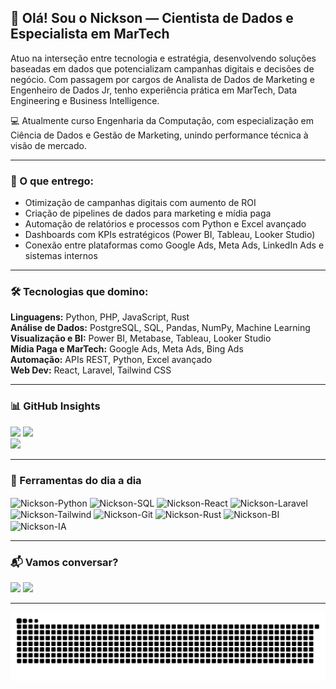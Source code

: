 
## 👋 Olá! Sou o Nickson — Cientista de Dados e Especialista em MarTech

Atuo na interseção entre tecnologia e estratégia, desenvolvendo soluções baseadas em dados que potencializam campanhas digitais e decisões de negócio. Com passagem por cargos de Analista de Dados de Marketing e Engenheiro de Dados Jr, tenho experiência prática em MarTech, Data Engineering e Business Intelligence.

💻 Atualmente curso Engenharia da Computação, com especialização em Ciência de Dados e Gestão de Marketing, unindo performance técnica à visão de mercado.

---

### 🚀 O que entrego:

- Otimização de campanhas digitais com aumento de ROI  
- Criação de pipelines de dados para marketing e mídia paga  
- Automação de relatórios e processos com Python e Excel avançado  
- Dashboards com KPIs estratégicos (Power BI, Tableau, Looker Studio)  
- Conexão entre plataformas como Google Ads, Meta Ads, LinkedIn Ads e sistemas internos  

---

### 🛠️ Tecnologias que domino:

**Linguagens:** Python, PHP, JavaScript, Rust  
**Análise de Dados:** PostgreSQL, SQL, Pandas, NumPy, Machine Learning  
**Visualização e BI:** Power BI, Metabase, Tableau, Looker Studio  
**Mídia Paga e MarTech:** Google Ads, Meta Ads, Bing Ads  
**Automação:** APIs REST, Python, Excel avançado  
**Web Dev:** React, Laravel, Tailwind CSS  

---

### 📊 GitHub Insights

<div>
  <img height="142em" src="https://github-readme-stats-sigma-five.vercel.app/api?username=NicksonIndiani&show_icons=true&theme=algolia&hide=prs,issues" />
  <img height="142em" src="https://github-readme-stats-sigma-five.vercel.app/api/top-langs/?username=NicksonIndiani&layout=compact&theme=algolia" />
</div>

<img src="https://img.shields.io/badge/Commits%20(últimos%202%20anos)-300%2B-blue?style=for-the-badge" />

---

### 🧰 Ferramentas do dia a dia

<div style="display: inline_block">
  <img align="center" alt="Nickson-Python" height="30" width="30" src="https://cdn.jsdelivr.net/gh/devicons/devicon@latest/icons/python/python-original.svg" />
  <img align="center" alt="Nickson-SQL" height="30" width="30" src="https://cdn.jsdelivr.net/gh/devicons/devicon@latest/icons/postgresql/postgresql-original.svg" />
  <img align="center" alt="Nickson-React" height="30" width="30" src="https://cdn.jsdelivr.net/gh/devicons/devicon@latest/icons/react/react-original.svg" />
  <img align="center" alt="Nickson-Laravel" height="30" width="30" src="https://cdn.jsdelivr.net/gh/devicons/devicon@latest/icons/laravel/laravel-original.svg" />
  <img align="center" alt="Nickson-Tailwind" height="30" width="30" src="https://cdn.jsdelivr.net/gh/devicons/devicon@latest/icons/tailwindcss/tailwindcss-original.svg" />
  <img align="center" alt="Nickson-Git" height="30" width="30" src="https://cdn.jsdelivr.net/gh/devicons/devicon@latest/icons/git/git-original.svg" />
  <img align="center" alt="Nickson-Rust" height="30" width="30" src="https://cdn.jsdelivr.net/gh/devicons/devicon/icons/rust/rust-original.svg" />
  <img align="center" alt="Nickson-BI" height="30" width="30" src="https://img.icons8.com/fluency/48/power-bi-2021.png" />
  <img align="center" alt="Nickson-IA" height="30" width="30" src="https://img.icons8.com/cotton/64/artificial-intelligence.png" />
</div>

---

### 📬 Vamos conversar?

<a href="mailto:dev.nicksonindiani@hmail.com"><img src="https://img.shields.io/badge/-Gmail-%23333?style=for-the-badge&logo=gmail&logoColor=white" target="_blank"></a>
<a href="https://www.linkedin.com/in/nickson-indiani/" target="_blank"><img src="https://img.shields.io/badge/-LinkedIn-%230077B5?style=for-the-badge&logo=linkedin&logoColor=white" target="_blank"></a>

---

<picture>
  <source media="(prefers-color-scheme: dark)" srcset="https://raw.githubusercontent.com/NicksonIndiani/NicksonIndiani/output/github-contribution-grid-snake-dark.svg">
  <source media="(prefers-color-scheme: light)" srcset="https://raw.githubusercontent.com/NicksonIndiani/NicksonIndiani/output/github-contribution-grid-snake.svg">
  <img alt="snake animation" src="https://raw.githubusercontent.com/NicksonIndiani/NicksonIndiani/output/github-contribution-grid-snake.svg">
</picture>
